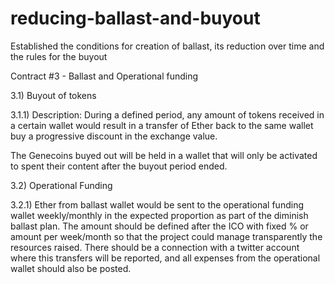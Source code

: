 # reducing-ballast-and-buyout
Established the conditions for creation of ballast, its reduction over time and the rules for the buyout

Contract #3 - Ballast and Operational funding

3.1) Buyout of tokens

3.1.1) Description: During a defined period, any amount of tokens received in a certain wallet would result in a transfer of Ether back to the same wallet buy a progressive discount in the exchange value. 

The Genecoins buyed out will be held in a wallet that will only be activated to spent their content after the buyout period ended. 

3.2) Operational Funding

3.2.1) Ether from ballast wallet would be sent to the operational funding wallet weekly/monthly in the expected proportion as part of the diminish ballast plan. The amount should be defined after the ICO with fixed % or amount per week/month so that the project could manage transparently the resources raised. There should be a connection with a twitter account where this transfers will be reported, and all expenses from the operational wallet should also be posted.
